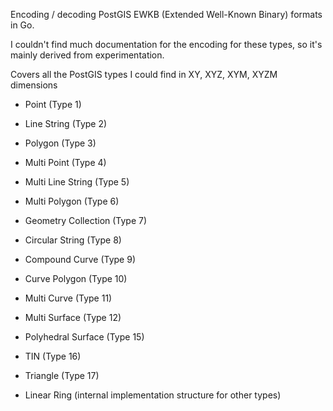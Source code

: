 Encoding / decoding PostGIS EWKB (Extended Well-Known Binary) formats in Go. 

I couldn't find much documentation for the encoding for these types, so it's mainly 
derived from experimentation.

Covers all the PostGIS types I could find in XY, XYZ, XYM, XYZM dimensions

* Point (Type 1)
* Line String (Type 2)
* Polygon (Type 3)
* Multi Point (Type 4)
* Multi Line String (Type 5)
* Multi Polygon (Type 6)
* Geometry Collection (Type 7)
* Circular String (Type 8)
* Compound Curve (Type 9)
* Curve Polygon (Type 10)
* Multi Curve (Type 11)
* Multi Surface (Type 12)

* Polyhedral Surface (Type 15)
* TIN (Type 16)
* Triangle (Type 17)

* Linear Ring (internal implementation structure for other types)







